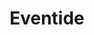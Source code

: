 ---
git: https://github.com/eventide-project
logohandle: eventide-project
sort: eventide-project
title: Eventide
twitter: https://x.com/eventideproject
website: https://eventide-project.org/
---